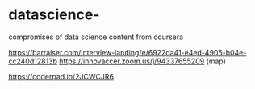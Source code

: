# datascience-
compromises of data science content from coursera

https://barraiser.com/interview-landing/e/6922da41-e4ed-4905-b04e-cc240d12813b
	https://innovaccer.zoom.us/j/94337655209 (map)
 
https://coderpad.io/2JCWCJR6
